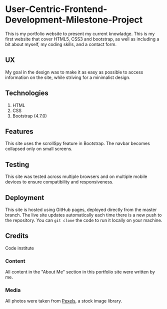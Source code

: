 # User-Centric-Frontend-Development-Milestone-Project

This is my portfolio website to present my current knowladge. This is my first website that cover HTML5, CSS3 and bootstrap, as well as including a bit about myself, my coding skills, and a contact form. 

## UX
My goal in the design was to make it as easy as possible to access information on the site, while striving for a minimalist design.


## Technologies
1. HTML
2. CSS
3. Bootstrap (4.7.0)


## Features
This site uses the scrollSpy feature in Bootstrap. The navbar becomes collapsed only on small screens.


## Testing
This site was tested across multiple browsers and on multiple mobile devices to ensure compatibility and responsiveness.


## Deployment 
This site is hosted using GitHub pages, deployed directly from the master branch. The live site updates automatically each time there is a new push to the repository. You can `git clone` the code to run it locally on your machine.

## Credits
 Code institute

### Content
All content in the "About Me" section in this portfolio site were written by me. 

### Media 
All photos were taken from [Pexels](https://www.pexels.com/), a stock image library. 
